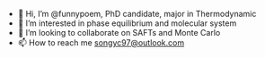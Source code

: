 - 👋 Hi, I’m @funnypoem, PhD candidate, major in Thermodynamic
- 👀 I’m interested in phase equilibrium and molecular system
- 💞️ I’m looking to collaborate on SAFTs and Monte Carlo
- 📫 How to reach me songyc97@outlook.com

<!---
funnypoem/funnypoem is a ✨ special ✨ repository because its `README.md` (this file) appears on your GitHub profile.
You can click the Preview link to take a look at your changes.
--->
